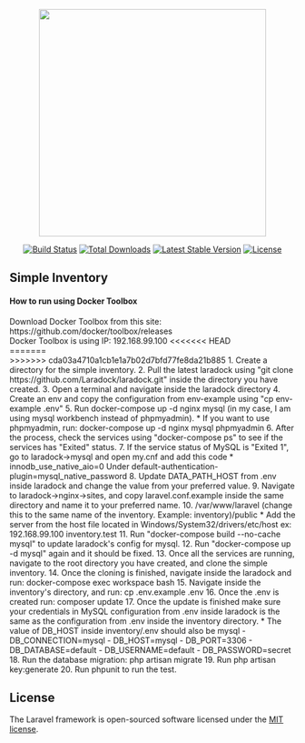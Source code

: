 <p align="center"><img src="https://res.cloudinary.com/dtfbvvkyp/image/upload/v1566331377/laravel-logolockup-cmyk-red.svg" width="400"></p>

<p align="center">
<a href="https://travis-ci.org/laravel/framework"><img src="https://travis-ci.org/laravel/framework.svg" alt="Build Status"></a>
<a href="https://packagist.org/packages/laravel/framework"><img src="https://poser.pugx.org/laravel/framework/d/total.svg" alt="Total Downloads"></a>
<a href="https://packagist.org/packages/laravel/framework"><img src="https://poser.pugx.org/laravel/framework/v/stable.svg" alt="Latest Stable Version"></a>
<a href="https://packagist.org/packages/laravel/framework"><img src="https://poser.pugx.org/laravel/framework/license.svg" alt="License"></a>
</p>

## Simple Inventory
<h4>How to run using Docker Toolbox</h4>
Download Docker Toolbox from this site: https://github.com/docker/toolbox/releases
<br>
Docker Toolbox is using IP: 192.168.99.100
<<<<<<< HEAD
<br>
=======
<br/>
>>>>>>> cda03a4710a1cb1e1a7b02d7bfd77fe8da21b885
1. Create a directory for the simple inventory.
2. Pull the latest laradock using "git clone https://github.com/Laradock/laradock.git" inside the directory you have created.
3. Open a terminal and navigate inside the laradock directory
4. Create an env and copy the configuration from env-example using "cp env-example .env"
5. Run docker-compose up -d nginx mysql (in my case, I am using mysql workbench instead of phpmyadmin).
	* If you want to use phpmyadmin, run: docker-compose up -d nginx mysql phpmyadmin
6. After the process, check the services using "docker-compose ps" to see if the services has "Exited" status.
7. If the service status of MySQL is "Exited 1", go to laradock->mysql and open my.cnf and add this code
	* innodb_use_native_aio=0
	Under 
	default-authentication-plugin=mysql_native_password
8. Update DATA_PATH_HOST from .env inside laradock and change the value from your preferred value.
9. Navigate to laradock->nginx->sites, and copy laravel.conf.example inside the same directory and name it to your preferred name.
10. /var/www/laravel (change this to the same name of the inventory. Example: inventory)/public
	* Add the server from the host file located in Windows/System32/drivers/etc/host
	ex: 192.168.99.100 inventory.test
11. Run "docker-compose build --no-cache mysql" to update laradock's config for mysql.
12. Run "docker-compose up -d mysql" again and it should be fixed.
13. Once all the services are running, navigate to the root directory you have created, and clone the simple inventory.
14. Once the cloning is finished, navigate inside the laradock and run: docker-compose exec workspace bash
15. Navigate inside the inventory's directory, and run: cp .env.example .env
16. Once the .env is created run: composer update
17. Once the update is finished make sure your credentials in MySQL configuration from .env inside laradock is the same as the configuration from .env inside the inventory directory.
	* The value of DB_HOST inside inventory/.env should also be mysql
		- 	DB_CONNECTION=mysql
		-	DB_HOST=mysql
		-	DB_PORT=3306
		-	DB_DATABASE=default
		-	DB_USERNAME=default
		-	DB_PASSWORD=secret
18. Run the database migration: php artisan migrate
19. Run php artisan key:generate
20. Run phpunit to run the test.

## License

The Laravel framework is open-sourced software licensed under the [MIT license](https://opensource.org/licenses/MIT).
